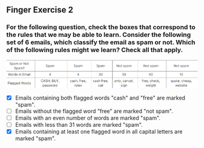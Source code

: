 ## Finger Exercise 2

### For the following question, check the boxes that correspond to the rules that we may be able to learn. Consider the following set of 6 emails, which classify the email as spam or not. Which of the following rules might we learn? Check all that apply.

<img src='img1.png'>

- [x] Emails containing both flagged words "cash" and "free" are marked "spam".
- [ ] Emails without the flagged word "free" are marked "not spam".
- [ ] Emails with an even number of words are marked "spam".
- [ ] Emails with less than 31 words are marked "spam".
- [x] Emails containing at least one flagged word in all capital letters are marked "spam".